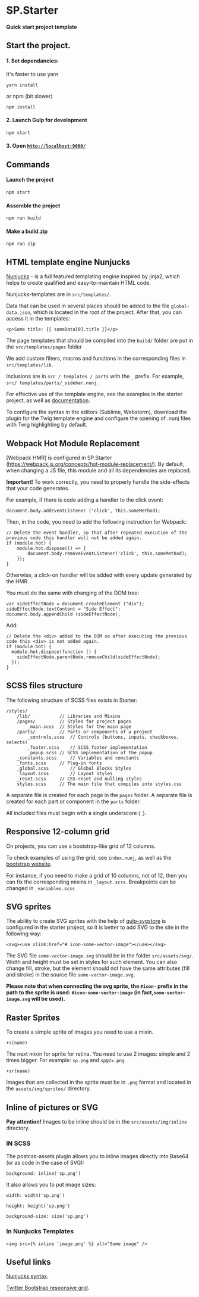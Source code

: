 # SP.Starter

**Quick start project template**

## Start the project.

#### 1. Set dependancies:

It's faster to use yarn

```
yarn install
```

or npm (bit slower)

```
npm install
```

#### 2. Launch Gulp for development

```
npm start
```

#### 3. Open [`http://localhost:9000/`](http://localhost:9000/)

## Commands

#### Launch the project

```
npm start
```

#### Assemble the project

```
npm run build
```

#### Make a build.zip

```
npm run zip
```

## HTML template engine Nunjucks

[Nunjucks](https://mozilla.github.io/nunjucks/) - is a full featured templating engine inspired by jinja2, which helps to create qualified and easy-to-maintain HTML code.

Nunjucks-templates are in `src/templates/`.

Data that can be used in several places should be added to the file `global-data.json`, which is located in the root of the project. After that, you can access it in the templates:

```
<p>Some title: {{ someData[0].title }}</p>
```

The page templates that should be compiled into the `build/` folder are put in the `src/templates/pages` folder

We add custom filters, macros and functions in the corresponding files in `src/templates/lib`.

Inclusions are in `src / templates / parts` with the `_` prefix. For example, `src/ templates/parts/_sidebar.nunj`.

For effective use of the template engine, see the examples in the starter project, as well as [documentation](https://mozilla.github.io/nunjucks/templating.html).

To configure the syntax in the editors (Sublime, Webstorm), download the plugin for the Twig template engine and configure the opening of .nunj files with Twig highlighting by default.

## Webpack Hot Module Replacement

[Webpack HMR] is configured in SP.Starter (https://webpack.js.org/concepts/hot-module-replacement/). By default, when changing a JS file, this module and all its dependencies are replaced.

<b>Important!</b> To work correctly, you need to properly handle the side-effects that your code generates.

For example, if there is code adding a handler to the click event:

`document.body.addEventListener ('click', this.someMethod);`

Then, in the code, you need to add the following instruction for Webpack:

```
// Delete the event handler, so that after repeated execution of the previous code this handler will not be added again.
if (module.hot) {
	module.hot.dispose(() => {
		document.body.removeEventListener('click', this.someMethod);
	});
}
```

Otherwise, a click-on handler will be added with every update generated by the HMR.

You must do the same with changing of the DOM tree:

```
var sideEffectNode = document.createElement ("div");
sideEffectNode.textContent = "Side Effect";
document.body.appendChild (sideEffectNode);
```

Add:

```
// Delete the <div> added to the DOM so after executing the previous code this <div> is not added again.
if (module.hot) {
  module.hot.dispose(function () {
    sideEffectNode.parentNode.removeChild(sideEffectNode);
  });
}
```

## SCSS files structure

The following structure of SCSS files exists in Starter:

```
/styles/
	/lib/			// Libraries and Mixins
	/pages/			// Styles for project pages
		_main.scss	// Styles for the main page
	/parts/			// Parts or components of a project
		_controls.scss	// Controls (buttons, inputs, checkboxes, selects)
		_footer.scss	// SCSS footer implementation
		_popup.scss	// SCSS implementation of the popup
	_constants.scss		// Variables and constants
	_fonts.scss		// Plug-in fonts
	_global.scss		// Global Blocks Styles
	_layout.scss		// Layout styles
	_reset.scss		// CSS-reset and nulling styles
	styles.scss		// The main file that compiles into styles.css
```

A separate file is created for each page in the `pages` folder. A separate file is created for each part or component in the `parts` folder.

All included files must begin with a single underscore (`_`).

## Responsive 12-column grid

On projects, you can use a bootstrap-like grid of 12 columns.

To check examples of using the grid, see `index.nunj`, as well as the [bootstrap website](http://getbootstrap.com/css/#grid).

For instance, if you need to make a grid of 10 columns, not of 12, then you can fix the corresponding mixins in `_layout.scss`. Breakpoints can be changed in `_variables.scss`

## SVG sprites

The ability to create SVG sprites with the help of [gulp-svgstore](https://github.com/w0rm/gulp-svgstore) is configured in the starter project, so it is better to add SVG to the site in the following way:

```
<svg><use xlink:href="# icon-some-vector-image"></use></svg>
```

The SVG file `some-vector-image.svg` should be in the folder `src/assets/svg/`. Width and height must be set in styles for such element. You can also change fill, stroke, but the element should not have the same attributes (fill and stroke) in the source file `some-vector-image.svg`.

**Please note that when connecting the svg sprite, the `#icon-` prefix in the path to the sprite is used: `#icon-some-vector-image` (in fact,`some-vector-image.svg` will be used).**

## Raster Sprites

To create a simple sprite of images you need to use a mixin.

```
+s(name)
```

The next mixin for sprite for retina. You need to use 2 images: simple and 2 times bigger. For example: `sp.png` and `sp@2x.png`.

```
+sr(name)
```

Images that are collected in the sprite must be in `.png` format and located in the `assets/img/sprites/` directory.

## Inline of pictures or SVG

<b>Pay attention!</b> Images to be inline should be in the `src/assets/img/inline` directory.

### IN SCSS

The postcss-assets plugin allows you to inline images directly into Base64 (or as code in the case of SVG):

```
background: inline('sp.png')
```

It also allows you to put image sizes:

```
width: width('sp.png')
```

```
height: height('sp.png')
```

```
background-size: size('sp.png')
```

### In Nunjucks Templates

```
<img src={% inline 'image.png' %} alt="Some image" />
```

## Useful links

[Nunjucks syntax](https://mozilla.github.io/nunjucks/templating.html).

[Twitter Bootstrap responsive grid](http://getbootstrap.com/css/#grid).
